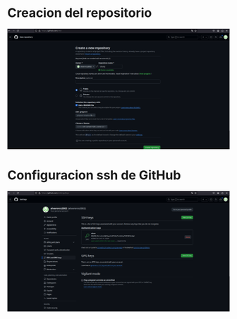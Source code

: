 # Creacion del repositorio 
![Creacion del repositorio](./Imagenes/CreacionRepo.png)

# Configuracion ssh de GitHub
!["Configuracion ssh de github"](./Imagenes/ConfigSSH.png)